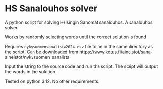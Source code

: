 
# HS Sanalouhos solver

A python script for solving Helsingin Sanomat sanalouhos. A sanalouhos solver.

Works by randomly selecting words until the correct solution is found

Requires `nykysuomensanalista2024.csv` file to be in the same directory as the script. Can be downloaded from https://www.kotus.fi/aineistot/sana-aineistot/nykysuomen_sanalista

Input the string to the source code and run the script. The script will output the words in the solution.

Tested on python 3.12. No other requirements.
